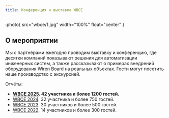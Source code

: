 ```yaml
---
title: Конференция и выставка WBCE
---
```


:photo{
    src="wbce/1.jpg"
    width="100%"
    float="center"
}

## О мероприятии


Мы с партнёрами ежегодно проводим выставку и конференцию, где десятки компаний показывают решения для автоматизации инженерных систем, а также рассказывают о примерах внедрений оборудования Wiren Board на реальных объектах. Гости могут посетить наше производство с экскурсией.

Отчёты:
- **[WBCE 2025](https://wirenboard.com/ru/contents/wbce2025). 42 участника и более 1200 гостей.**
- [WBCE 2024](https://wirenboard.com/ru/contents/wbce2024). 32 участника и более 750 гостей.
- [WBCE 2023](https://wirenboard.com/ru/contents/wbce2023). 30 участников и более 500 гостей.
- [WBCE 2022](https://wirenboard.com/ru/contents/wbce2022). 14 участников и более 300 гостей.
